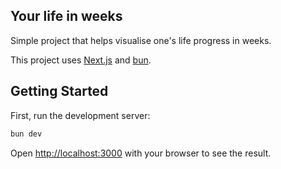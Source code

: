 <h2>Your life in weeks</h2>


Simple project that helps visualise one's life progress in weeks.

This project uses [Next.js](https://nextjs.org) and [bun](https://bun.sh).

## Getting Started

First, run the development server:

```bash
bun dev
```

Open [http://localhost:3000](http://localhost:3000) with your browser to see the result.
